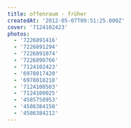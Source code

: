 ```yaml
---
title: offenraum · früher
createdAt: '2012-05-07T09:51:25.000Z'
cover: '7124102423'
photos:
  - '7226891416'
  - '7226891294'
  - '7226891074'
  - '7226890766'
  - '7124102423'
  - '6978017420'
  - '6978018218'
  - '7124100503'
  - '7124100025'
  - '4585758953'
  - '4586384150'
  - '4586384212'
---
```


